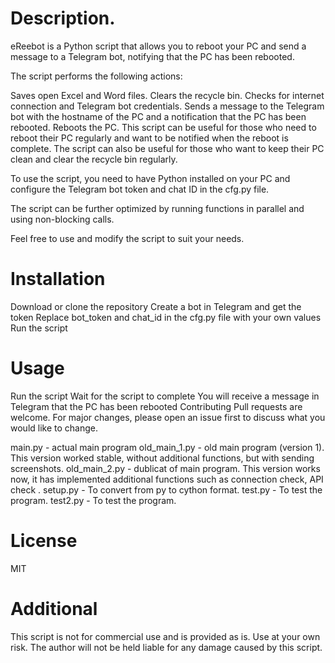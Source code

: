 # Description.

eReebot is a Python script that allows you to reboot your PC and send a message to a Telegram bot, notifying that the PC has been rebooted.

The script performs the following actions:

Saves open Excel and Word files.
Clears the recycle bin.
Checks for internet connection and Telegram bot credentials.
Sends a message to the Telegram bot with the hostname of the PC and a notification that the PC has been rebooted.
Reboots the PC.
This script can be useful for those who need to reboot their PC regularly and want to be notified when the reboot is complete. The script can also be useful for those who want to keep their PC clean and clear the recycle bin regularly.

To use the script, you need to have Python installed on your PC and configure the Telegram bot token and chat ID in the cfg.py file.

The script can be further optimized by running functions in parallel and using non-blocking calls.

Feel free to use and modify the script to suit your needs.

# Installation
Download or clone the repository
Create a bot in Telegram and get the token
Replace bot_token and chat_id in the cfg.py file with your own values
Run the script
# Usage
Run the script
Wait for the script to complete
You will receive a message in Telegram that the PC has been rebooted
Contributing
Pull requests are welcome. For major changes, please open an issue first to discuss what you would like to change.

main.py - actual main program
old_main_1.py - old main program (version 1). This version worked stable, without additional functions, but with sending screenshots.
old_main_2.py - dublicat of main program. This version works now, it has implemented additional functions such as connection check, API check .
setup.py - To convert from py to cython format.
test.py - To test the program.
test2.py - To test the program.

# License
MIT

# Additional
This script is not for commercial use and is provided as is. Use at your own risk. The author will not be held liable for any damage caused by this script.
